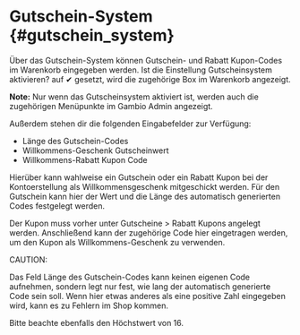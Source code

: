 # Gutschein-System {#gutschein_system}

Über das Gutschein-System können Gutschein- und Rabatt Kupon-Codes im Warenkorb eingegeben werden. Ist die Einstellung Gutscheinsystem aktivieren? auf ✔ gesetzt, wird die zugehörige Box im Warenkorb angezeigt.

**Note:** Nur wenn das Gutscheinsystem aktiviert ist, werden auch die zugehörigen Menüpunkte im Gambio Admin angezeigt.

Außerdem stehen dir die folgenden Eingabefelder zur Verfügung:

-   Länge des Gutschein-Codes
-   Willkommens-Geschenk Gutscheinwert
-   Willkommens-Rabatt Kupon Code

Hierüber kann wahlweise ein Gutschein oder ein Rabatt Kupon bei der Kontoerstellung als Willkommensgeschenk mitgeschickt werden. Für den Gutschein kann hier der Wert und die Länge des automatisch generierten Codes festgelegt werden.

Der Kupon muss vorher unter Gutscheine \> Rabatt Kupons angelegt werden. Anschließend kann der zugehörige Code hier eingetragen werden, um den Kupon als Willkommens-Geschenk zu verwenden.

CAUTION:

Das Feld Länge des Gutschein-Codes kann keinen eigenen Code aufnehmen, sondern legt nur fest, wie lang der automatisch generierte Code sein soll. Wenn hier etwas anderes als eine positive Zahl eingegeben wird, kann es zu Fehlern im Shop kommen.

Bitte beachte ebenfalls den Höchstwert von 16.



